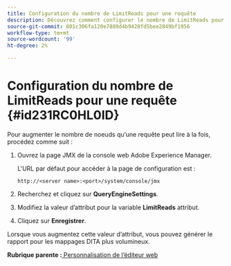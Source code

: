 ```yaml
---
title: Configuration du nombre de LimitReads pour une requête
description: Découvrez comment configurer le nombre de LimitReads pour une requête
source-git-commit: 801c306fa120e7889d4b9428fd5bee2849bf1956
workflow-type: tm+mt
source-wordcount: '99'
ht-degree: 2%

---
```



# Configuration du nombre de LimitReads pour une requête {#id231RC0HL0ID}

Pour augmenter le nombre de noeuds qu’une requête peut lire à la fois, procédez comme suit :

1. Ouvrez la page JMX de la console web Adobe Experience Manager.

   L&#39;URL par défaut pour accéder à la page de configuration est :

   ```http
   http://<server name>:<port>/system/console/jmx
   ```

1. Recherchez et cliquez sur **QueryEngineSettings**.

1. Modifiez la valeur d’attribut pour la variable **LimitReads** attribut.

1. Cliquez sur **Enregistrer**.


Lorsque vous augmentez cette valeur d’attribut, vous pouvez générer le rapport pour les mappages DITA plus volumineux.

**Rubrique parente :**[ Personnalisation de l’éditeur web](conf-web-editor.md)

